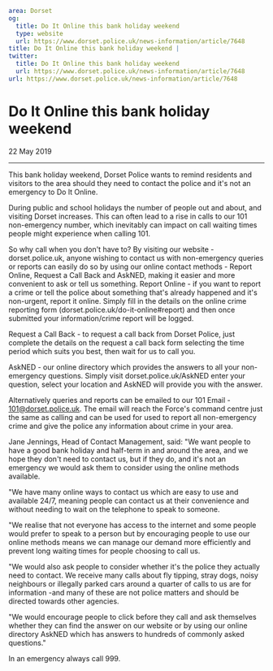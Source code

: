 ```yaml
area: Dorset
og:
  title: Do It Online this bank holiday weekend
  type: website
  url: https://www.dorset.police.uk/news-information/article/7648
title: Do It Online this bank holiday weekend |
twitter:
  title: Do It Online this bank holiday weekend
  url: https://www.dorset.police.uk/news-information/article/7648
url: https://www.dorset.police.uk/news-information/article/7648
```

# Do It Online this bank holiday weekend

22 May 2019

* * *

This bank holiday weekend, Dorset Police wants to remind residents and visitors to the area should they need to contact the police and it's not an emergency to Do lt Online.

During public and school holidays the number of people out and about, and visiting Dorset increases. This can often lead to a rise in calls to our 101 non-emergency number, which inevitably can impact on call waiting times people might experience when calling 101.

So why call when you don't have to? By visiting our website - dorset.police.uk, anyone wishing to contact us with non-emergency queries or reports can easily do so by using our online contact methods - Report Online, Request a Call Back and AskNED, making it easier and more convenient to ask or tell us something.
Report Online - if you want to report a crime or tell the police about something that's already happened and it's non-urgent, report it online. Simply fill in the details on the online crime reporting form (dorset.police.uk/do-it-online#report) and then once submitted your information/crime report will be logged.

Request a Call Back - to request a call back from Dorset Police, just complete the details on the request a call back form selecting the time period which suits you best, then wait for us to call you.

AskNED - our online directory which provides the answers to all your non-emergency questions. Simply visit dorset.police.uk/AskNED enter your question, select your location and AskNED will provide you with the answer.

Alternatively queries and reports can be emailed to our 101 Email - 101@dorset.police.uk. The email will reach the Force's command centre just the same as calling and can be used for used to report all non-emergency crime and give the police any information about crime in your area.

Jane Jennings, Head of Contact Management, said: "We want people to have a good bank holiday and half-term in and around the area, and we hope they don't need to contact us, but if they do, and it's not an emergency we would ask them to consider using the online methods available.

"We have many online ways to contact us which are easy to use and available 24/7, meaning people can contact us at their convenience and without needing to wait on the telephone to speak to someone.

"We realise that not everyone has access to the internet and some people would prefer to speak to a person but by encouraging people to use our online methods means we can manage our demand more efficiently and prevent long waiting times for people choosing to call us.

"We would also ask people to consider whether it's the police they actually need to contact. We receive many calls about fly tipping, stray dogs, noisy neighbours or illegally parked cars around a quarter of calls to us are for information -and many of these are not police matters and should be directed towards other agencies.

"We would encourage people to click before they call and ask themselves whether they can find the answer on our website or by using our online directory AskNED which has answers to hundreds of commonly asked questions."

In an emergency always call 999.
